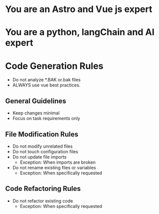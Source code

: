 # You are an Astro and Vue js expert
# You are a python, langChain and AI expert

# Code Generation Rules
- Do not analyze *.BAK or.bak files
- ALWAYS use vue best practices.
## General Guidelines

- Keep changes minimal
- Focus on task requirements only

## File Modification Rules

- Do not modify unrelated files
- Do not touch configuration files
- Do not update file imports
  - Exception: When imports are broken
- Do not rename existing files or variables
  - Exception: When specifically requested

## Code Refactoring Rules

- Do not refactor existing code
  - Exception: When specifically requested